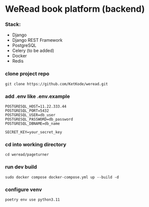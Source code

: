 # WeRead book platform (backend)

### Stack:

- Django
- Django REST Framework
- PostgreSQL
- Celery (to be added)
- Docker
- Redis


### clone project repo

```
git clone https://github.com/KetKode/weread.git
```

### add .env like .env.example

```
POSTGRESQL_HOST=11.22.333.44
POSTGRESQL_PORT=5432
POSTGRESQL_USER=db_user
POSTGRESQL_PASSWORD=db_password
POSTGRESQL_DBNAME=db_name

SECRET_KEY=your_secret_key
```

### cd into working directory

```
cd weread/pageturner
```

### run dev build

```
sudo docker compose docker-compose.yml up --build -d
```

### configure venv

```
poetry env use python3.11
```